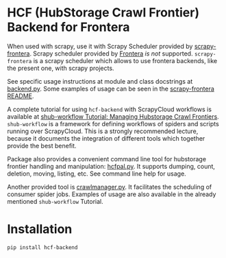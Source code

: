 # HCF (HubStorage Crawl Frontier) Backend for Frontera

When used with scrapy, use it with Scrapy Scheduler provided by [scrapy-frontera](https://github.com/scrapinghub/scrapy-frontera). Scrapy scheduler provided
by [Frontera](https://github.com/scrapinghub/frontera) *is not* supported. `scrapy-frontera` is a scrapy scheduler which allows to use frontera backends,
like the present one, with scrapy projects.

See specific usage instructions at module and class docstrings at [backend.py](https://github.com/scrapinghub/hcf-backend/blob/master/hcf_backend/backend.py).
Some examples of usage can be seen in the [scrapy-frontera README](https://github.com/scrapinghub/scrapy-frontera/blob/master/README.rst).

A complete tutorial for using `hcf-backend` with ScrapyCloud workflows is available at
[shub-workflow Tutorial: Managing Hubstorage Crawl Frontiers](https://github.com/scrapinghub/shub-workflow/wiki/Managing-Hubstorage-Crawl-Frontiers). `shub-workflow` is a framework for
defining workflows of spiders and scripts running over ScrapyCloud. This is a strongly recommended lecture, because it documents the integration of different tools
which together provide the best benefit.

Package also provides a convenient command line tool for hubstorage frontier handling and manipulation:
[hcfpal.py](https://github.com/scrapinghub/hcf-backend/blob/master/hcf_backend/utils/hcfpal.py). It supports dumping, count, deletion, moving, listing, etc.
See command line help for usage.

Another provided tool is [crawlmanager.py](https://github.com/scrapinghub/hcf-backend/blob/master/hcf_backend/utils/crawlmanager.py). It facilitates the
scheduling of consumer spider jobs. Examples of usage are also available in the already mentioned `shub-workflow` Tutorial.

Installation
============

`pip install hcf-backend`
